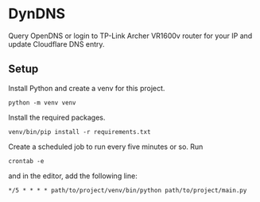 # DynDNS

Query OpenDNS or login to TP-Link Archer VR1600v router for your IP and update
Cloudflare DNS entry.

## Setup

Install Python and create a venv for this project.

```
python -m venv venv
```

Install the required packages.

```
venv/bin/pip install -r requirements.txt
```

Create a scheduled job to run every five minutes or so. Run

```
crontab -e
```

and in the editor, add the following line:

```
*/5 * * * * path/to/project/venv/bin/python path/to/project/main.py
```
